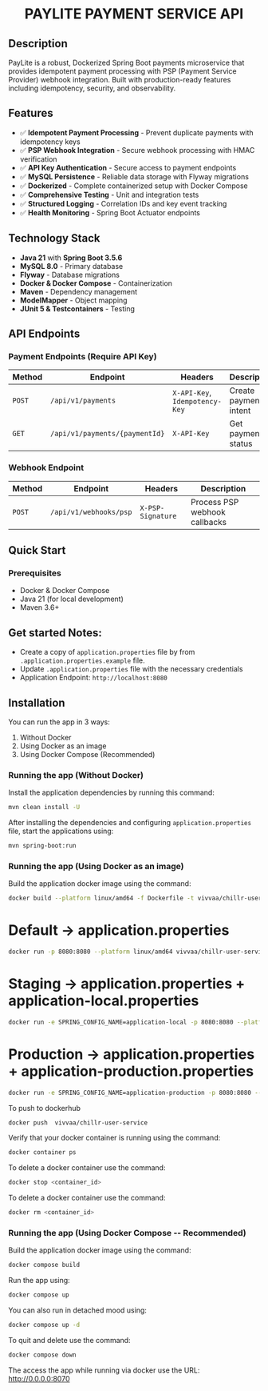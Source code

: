 # <p align="center">PAYLITE PAYMENT SERVICE API</p>

## Description

PayLite is a robust, Dockerized Spring Boot payments microservice that provides idempotent payment processing with 
PSP (Payment Service Provider) webhook integration. Built with production-ready features including idempotency, security, and observability.

## Features

- ✅ **Idempotent Payment Processing** - Prevent duplicate payments with idempotency keys
- ✅ **PSP Webhook Integration** - Secure webhook processing with HMAC verification
- ✅ **API Key Authentication** - Secure access to payment endpoints
- ✅ **MySQL Persistence** - Reliable data storage with Flyway migrations
- ✅ **Dockerized** - Complete containerized setup with Docker Compose
- ✅ **Comprehensive Testing** - Unit and integration tests
- ✅ **Structured Logging** - Correlation IDs and key event tracking
- ✅ **Health Monitoring** - Spring Boot Actuator endpoints

## Technology Stack

- **Java 21** with **Spring Boot 3.5.6**
- **MySQL 8.0** - Primary database
- **Flyway** - Database migrations
- **Docker & Docker Compose** - Containerization
- **Maven** - Dependency management
- **ModelMapper** - Object mapping
- **JUnit 5 & Testcontainers** - Testing

## API Endpoints

### Payment Endpoints (Require API Key)

| Method | Endpoint | Headers | Description |
|--------|----------|---------|-------------|
| `POST` | `/api/v1/payments` | `X-API-Key`, `Idempotency-Key` | Create payment intent |
| `GET` | `/api/v1/payments/{paymentId}` | `X-API-Key` | Get payment status |

### Webhook Endpoint

| Method | Endpoint | Headers | Description |
|--------|----------|---------|-------------|
| `POST` | `/api/v1/webhooks/psp` | `X-PSP-Signature` | Process PSP webhook callbacks |

## Quick Start

### Prerequisites

- Docker & Docker Compose
- Java 21 (for local development)
- Maven 3.6+

## Get started Notes:

- Create a copy of `application.properties` file by from `.application.properties.example` file.
- Update `.application.properties` file with the necessary credentials
- Application Endpoint: `http://localhost:8080`

## Installation

You can run the app in 3 ways:

1. Without Docker
2. Using Docker as an image
3. Using Docker Compose (Recommended)

### Running the app (Without Docker)

Install the application dependencies by running this command:

```bash
mvn clean install -U 
```

After installing the dependencies and configuring `application.properties` file, start the applications using:

```bash
mvn spring-boot:run
```

### Running the app (Using Docker as an image)

Build the application docker image using the command:

```bash
docker build --platform linux/amd64 -f Dockerfile -t vivvaa/chillr-user-service .
```

# Default → application.properties
```bash
docker run -p 8080:8080 --platform linux/amd64 vivvaa/chillr-user-service
```

# Staging → application.properties + application-local.properties
```bash
docker run -e SPRING_CONFIG_NAME=application-local -p 8080:8080 --platform linux/amd64 vivvaa/chillr-user-service
```

# Production → application.properties + application-production.properties
```bash
docker run -e SPRING_CONFIG_NAME=application-production -p 8080:8080 --platform linux/amd64 vivvaa/chillr-user-service
```

To push to dockerhub
```bash
docker push  vivvaa/chillr-user-service
```


Verify that your docker container is running using the command:

```bash
docker container ps
```

To delete a docker container use the command:

```bash
docker stop <container_id>
```

To delete a docker container use the command:

```bash
docker rm <container_id>
```

### Running the app (Using Docker Compose -- Recommended)

Build the application docker image using the command:

```bash
docker compose build
```

Run the app using:

```bash
docker compose up 
```

You can also run in detached mood using:

```bash
docker compose up -d
```

To quit and delete use the command:

```bash
docker compose down
```

The access the app while running via docker use the URL: http://0.0.0.0:8070


